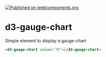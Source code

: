 [![Published on webcomponents.org](https://img.shields.io/badge/webcomponents.org-published-blue.svg)](https://www.webcomponents.org/element/polymerEl/d3-gauge-chart)

# d3-gauge-chart

Simple element to display a gauge-chart

<!--
```
<custom-element-demo>
  <template>
    <link rel="import" href="d3-gauge-chart.html">
    <next-code-block></next-code-block>
  </template>
</custom-element-demo>
```
-->
```html
<d3-gauge-chart value="70"></d3-gauge-chart>
```